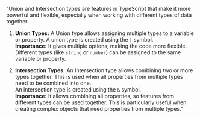 <!-- 1.The significance of union and intersection types in Typescript. -->

"Union and Intersection types are features in TypeScript that make it more powerful and flexible, especially when working with different types of data together.

1. **Union Types:**
   A Union type allows assigning multiple types to a variable or property. A union type is created using the `|` symbol.  
   **Importance:** It gives multiple options, making the code more flexible. Different types (like `string` or `number`) can be assigned to the same variable or property.

2. **Intersection Types:**
   An Intersection type allows combining two or more types together. This is used when all properties from multiple types need to be combined into one.  
   An intersection type is created using the `&` symbol.  
   **Importance:** It allows combining all properties, so features from different types can be used together. This is particularly useful when creating complex objects that need properties from multiple types."

